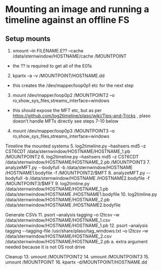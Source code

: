 # Mounting an image and running a timeline against an offline FS  
  
## Setup mounts
1. xmount –in FILENAME.E?? –cache /data/sternwindow/HOSTNAME/cache /MOUNTPOINT
 * the ?? is required to get all of the E01s
2. kpartx –a –v /MOUNTPOINT/HOSTNAME.dd
 * this creates the /dev/mapper/loop0p1 etc for the next step
3. mount /dev/mapper/loop0p2 /MOUNTPOINT2 –o ro,show_sys_files,streams_interface=windows
 * this should expose the MFT etc, but as per https://github.com/log2timeline/plaso/wiki/Tips-and-Tricks , plaso doesn’t handle MFTs directly see steps 7-10  below
4. mount /dev/mapper/loop0p3 /MOUNTPOINT3 –o ro,show_sys_files,streams_interface=windows
 
Timeline the mounted systems
5.       log2timeline.py –hashsers md5 –z CST6CDT /data/sternwindow/HOSTNAME/HOSTNAME_1.pb  /MOUNTPOINT2
6.       log2timeline.py –hashsers md5 –z CST6CDT /data/sternwindow/HOSTNAME/HOSTNAME_2.pb /MOUNTPOINT3
7.       analyzeMFT.py --bodyfull -b /data/sternwindow/HOSTNAME /HOSTNAME1.bodyfile -f /MOUNTPOINT2/\$MFT
8.       analyzeMFT.py --bodyfull -b /data/sternwindow/HOSTNAME /HOSTNAME2.bodyfile -f /MOUNTPOINT3/\$MFT
9.       log2timline.py  /data/sternwindow/HOSTNAME/HOSTNAME_1.pb /data/sternwindow/HOSTNAME /HOSTNAME1.bodyfile
10.   log2timline.py  /data/sternwindow/HOSTNAME/HOSTNAME_2.pb /data/sternwindow/HOSTNAME /HOSTNAME2.bodyfile
 
Generate CSVs
11.   psort –analysis tagging –o l2tcsv –w /data/sternwindow/HOSTNAME/HOSTNAME_1.csv /data/sternwindow/HOSTNAME/HOSTNAME_1.pb
12.   psort –analysis tagging  --tagging-file /usr/share/plaso/tag_windows.txt –o l2tcsv –w /data/sternwindow/HOSTNAME/HOSTNAME_2.csv /data/sternwindow/HOSTNAME/HOSTNAME_2.pb
a.       extra argument needed because it is not OS root drive
 
Cleanup
13.   umount /MOUNTPOINT2
14.   umount /MOUNTPOINT3
15.   umount /MOUNTPOINT
16.   kpartx  -d/MOUNTPOINT/HOSTNAME.dd

